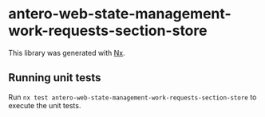 # antero-web-state-management-work-requests-section-store

This library was generated with [Nx](https://nx.dev).

## Running unit tests

Run `nx test antero-web-state-management-work-requests-section-store` to execute the unit tests.
